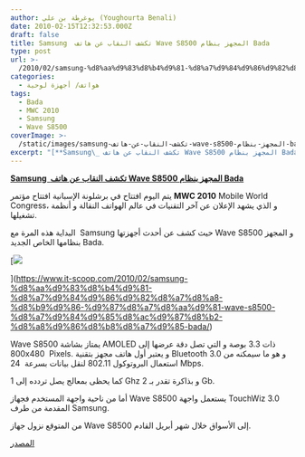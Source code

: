 ```yaml
---
author: يوغرطة بن علي (Youghourta Benali)
date: 2010-02-15T12:32:53.000Z
draft: false
title: Samsung  تكشف النقاب عن هاتف Wave S8500 المجهز بنظام Bada
type: post
url: >-
  /2010/02/samsung-%d8%aa%d9%83%d8%b4%d9%81-%d8%a7%d9%84%d9%86%d9%82%d8%a7%d8%a8-%d8%b9%d9%86-%d9%87%d8%a7%d8%aa%d9%81-wave-s8500-%d8%a7%d9%84%d9%85%d8%ac%d9%87%d8%b2-%d8%a8%d9%86%d8%b8%d8%a7%d9%85-bada/
categories:
  - هواتف/ أجهزة لوحية
tags:
  - Bada
  - MWC 2010
  - Samsung
  - Wave S8500
coverImage: >-
  /static/images/samsung-تكشف-النقاب-عن-هاتف-wave-s8500-المجهز-بنظام-bada/samsung-wave-smartphone.jpg
excerpt: "[**Samsung\_ تكشف النقاب عن هاتف Wave S8500 المجهز بنظام Bada**](https://www.it-scoop.com/2010/02/samsung-%d8%aa%d9%83%d8%b4%d9%81-%d8%a7%d9%84%d9%86%d9%82%d8%a7%d8%a8-%d8%b9%d9%86-%d9%87%d8%a7%d8%aa%d9%81-wave-s8500-%d8%a7%d9%84%d9%85%d8%ac%d9%87%d8%b2-%d8%a8%d9%86%d8%b8%d8%a7%d9%85-bada/)\n\nيتم اليوم افتتاح في برشلونة الإسبانية افتتاح مؤتمر **MWC 2010** Mobile World Congress، و الذي يشهد الإعلان عن آخر التقنيات في عالم الهواتف النقالة و أنظمة تشغيلها.\n\nالبداية هذه المرة مع \_Samsung"
---
```

[**Samsung  تكشف النقاب عن هاتف Wave S8500 المجهز بنظام Bada**](https://www.it-scoop.com/2010/02/samsung-%d8%aa%d9%83%d8%b4%d9%81-%d8%a7%d9%84%d9%86%d9%82%d8%a7%d8%a8-%d8%b9%d9%86-%d9%87%d8%a7%d8%aa%d9%81-wave-s8500-%d8%a7%d9%84%d9%85%d8%ac%d9%87%d8%b2-%d8%a8%d9%86%d8%b8%d8%a7%d9%85-bada/)

يتم اليوم افتتاح في برشلونة الإسبانية افتتاح مؤتمر **MWC 2010** Mobile World Congress، و الذي يشهد الإعلان عن آخر التقنيات في عالم الهواتف النقالة و أنظمة تشغيلها.

البداية هذه المرة مع  Samsung حيث كشف عن أحدث أجهزتها Wave S8500 و المجهز بنظامها الخاص الجديد Bada.

\[![](/static/images/samsung-تكشف-النقاب-عن-هاتف-wave-s8500-المجهز-بنظام-bada/samsung-wave-smartphone.jpg)

]\(https://www.it-scoop.com/2010/02/samsung-%d8%aa%d9%83%d8%b4%d9%81-%d8%a7%d9%84%d9%86%d9%82%d8%a7%d8%a8-%d8%b9%d9%86-%d9%87%d8%a7%d8%aa%d9%81-wave-s8500-%d8%a7%d9%84%d9%85%d8%ac%d9%87%d8%b2-%d8%a8%d9%86%d8%b8%d8%a7%d9%85-bada/)

Wave S8500 يمتاز بشاشة AMOLED ذات 3.3 بوصة و التي تصل دقة عرضها إلى 800x480  Pixels. و يعتبر أول هاتف مجهز بتقنية Bluetooth 3.0 و هو ما سيمكنه من استعمال البروتوكول 802.11 لنقل بيانات بسرعة  24 Mbps.

كما يحظى بمعالج يصل تردده إلى 1 Ghz و بذاكرة تقدر بـ 2 Gb.

أما من ناحية واجهة المستخدم فجهاز Wave S8500 يستعمل واجهة TouchWiz 3.0 المقدمة من طرف Samsung.

من المتوقع نزول جهاز Wave S8500 إلى الأسواق خلال شهر أبريل القادم.

[المصدر](http://www.engadget.com/2010/02/14/samsung-wave-first-hands-on-bada-packed-and-super-fast/)
